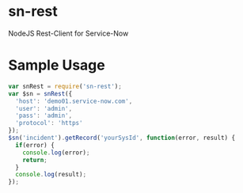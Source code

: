 # sn-rest
NodeJS Rest-Client for Service-Now

# Sample Usage
```javascript
var snRest = require('sn-rest');
var $sn = snRest({
  'host': 'demo01.service-now.com',
  'user': 'admin',
  'pass': 'admin',
  'protocol': 'https'
});
$sn('incident').getRecord('yourSysId', function(error, result) {
  if(error) {
    console.log(error);
    return;
  }
  console.log(result);
});
```
